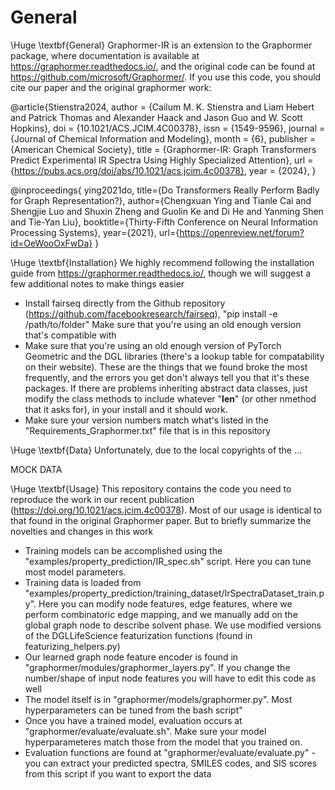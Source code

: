# General
\Huge \textbf{General}
Graphormer-IR is an extension to the Graphormer package, where documentation is available at https://graphormer.readthedocs.io/, and the original code can be found at https://github.com/microsoft/Graphormer/. If you use this code, you should cite our paper and the original graphormer work:

@article{Stienstra2024,
   author = {Cailum M. K. Stienstra and Liam Hebert and Patrick Thomas and Alexander Haack and Jason Guo and W. Scott Hopkins},
   doi = {10.1021/ACS.JCIM.4C00378},
   issn = {1549-9596},
   journal = {Journal of Chemical Information and Modeling},
   month = {6},
   publisher = {American Chemical Society},
   title = {Graphormer-IR: Graph Transformers Predict Experimental IR Spectra Using Highly Specialized Attention},
   url = {https://pubs.acs.org/doi/abs/10.1021/acs.jcim.4c00378},
   year = {2024},
}

@inproceedings{
ying2021do,
title={Do Transformers Really Perform Badly for Graph Representation?},
author={Chengxuan Ying and Tianle Cai and Shengjie Luo and Shuxin Zheng and Guolin Ke and Di He and Yanming Shen and Tie-Yan Liu},
booktitle={Thirty-Fifth Conference on Neural Information Processing Systems},
year={2021},
url={https://openreview.net/forum?id=OeWooOxFwDa}
}

\Huge \textbf{Installation}
We highly recommend following the installation guide from https://graphormer.readthedocs.io/, though we will suggest a few additional notes to make things easier
- Install fairseq directly from the Github repository (https://github.com/facebookresearch/fairseq), "pip install -e /path/to/folder" Make sure that you're using an old enough version that's compatible with
- Make sure that you're using an old enough version of PyTorch Geometric and the DGL libraries (there's a lookup table for compatability on their website). These are the things that we found broke the most frequently, and the errors you get don't always tell you that it's these packages. If there are problems inheriting abstract data classes, just modify the class methods to include whatever "__len__" (or other nmethod that it asks for), in your install and it should work.
- Make sure your version numbers match what's listed in the "Requirements_Graphormer.txt" file that is in this repository

\Huge \textbf{Data}
Unfortunately, due to the local copyrights of the  ...

MOCK DATA

  
\Huge \textbf{Usage}
This repository contains the code you need to reproduce the work in our recent publication (https://doi.org/10.1021/acs.jcim.4c00378). Most of our usage is identical to that found in the original Graphormer paper. But to briefly summarize the novelties and changes in this work

- Training models can be accomplished using the "examples/property_prediction/IR_spec.sh" script. Here you can tune most model parameters.
- Training data is loaded from  "examples/property_prediction/training_dataset/IrSpectraDataset_train.py". Here you can modify node features, edge features, where we perform combinatoric edge   mapping, and we manually add on the global graph node to describe solvent phase. We use modified versions of the DGLLifeScience featurization functions (found in featurizing_helpers.py)
- Our learned graph node feature encoder is found in "graphormer/modules/graphormer_layers.py". If you change the number/shape of input node features you will have to edit this code as well
- The model itself is in "graphormer/models/graphormer.py". Most hyperparameters can be tuned from the bash script"
- Once you have a trained model, evaluation occurs at "graphormer/evaluate/evaluate.sh". Make sure your model hyperparameteres match those from the model that you trained on. 
- Evaluation functions are found at "graphormer/evaluate/evaluate.py" - you can extract your predicted spectra, SMILES codes, and SIS scores from this script if you want to export the data






